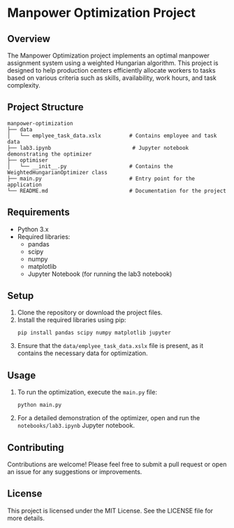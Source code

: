 # Manpower Optimization Project

## Overview
The Manpower Optimization project implements an optimal manpower assignment system using a weighted Hungarian algorithm. This project is designed to help production centers efficiently allocate workers to tasks based on various criteria such as skills, availability, work hours, and task complexity.

## Project Structure
```
manpower-optimization
├── data
│   └── emplyee_task_data.xslx         # Contains employee and task data
├── lab3.ipynb                          # Jupyter notebook demonstrating the optimizer               
├── optimiser
│   └── __init__.py                    # Contains the WeightedHungarianOptimizer class
├── main.py                            # Entry point for the application
└── README.md                          # Documentation for the project
```

## Requirements
- Python 3.x
- Required libraries:
  - pandas
  - scipy
  - numpy
  - matplotlib
  - Jupyter Notebook (for running the lab3 notebook)

## Setup
1. Clone the repository or download the project files.
2. Install the required libraries using pip:
   ```
   pip install pandas scipy numpy matplotlib jupyter
   ```
3. Ensure that the `data/emplyee_task_data.xslx` file is present, as it contains the necessary data for optimization.

## Usage
1. To run the optimization, execute the `main.py` file:
   ```
   python main.py
   ```
2. For a detailed demonstration of the optimizer, open and run the `notebooks/lab3.ipynb` Jupyter notebook.

## Contributing
Contributions are welcome! Please feel free to submit a pull request or open an issue for any suggestions or improvements.

## License
This project is licensed under the MIT License. See the LICENSE file for more details.